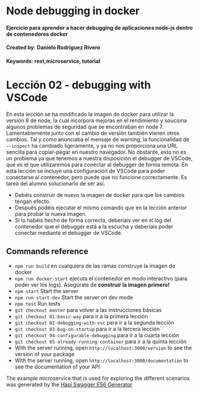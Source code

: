 # Node debugging in docker
#### Ejercicio para aprender a hacer debugging de aplicaciones node-js dentro de contenedores docker
#### Created by: Danielo Rodríguez Rivero
#### Keywords: rest,microservice, tutorial

# Lección 02 - debugging with VSCode

En esta lección se ha modificado la imagen de docker para utilizar la versión 8 de node, la cual incorpora mejoras en el rendimiento y souciona algunos problemas de seguridad que se encontraban en node 7.
Lamentablemente junto con el cambio de versión también vienen otros cambios. Tal y como anunciaba el mensaje de warning, la funcionalidad de `--inspect` ha cambiado ligeramente, y ya no nos proporciona una URL sencilla para copiar-pegar en nuestro navegador. 
No obstante, esto no es un problema ya que tenemos a nuestra disposición el debugger de VSCode, que es el que utilizaremos para conectar al debugger de forma remota.
En esta lección se incluye una configuración de VSCode para poder conectarse al contenedor, pero puede que no funcione correctamente. Es tarea del alumno solucionarlo de ser así.

* Debéis construir de nuevo la imagen de docker para que los cambios tengan efecto.
* Después podéis ejecutar el mismo comando que en la lección anterior para probar la nueva imagen.
* Si lo habéis hecho de forma correcta, deberíais ver en el log del contenedor que el debugger está a la escucha y deberíais poder conectar mediante el debugger de VSCode.

## Commands reference

* `npm run build` en cualquiera de las ramas construye la imagen de docker
* `npm run docker-start` ejecuta el contenedor en modo interactivo (para poder ver los logs). Asegúrate de **construir la imagen primero!**
* `npm start` Start the server 
* `npm run start-dev` Start the server on dev mode 
* `npm test` Run tests 
* `git checkout master` para volver a las instrucciones básicas 
* `git checkout 01-basic-way` para ir a la primera lección
* `git checkout 02-debugging-with-vsc` para ir a la segunda lección
* `git checkout 03-bug-on-startup` para ir a la tercera lección
* `git checkout 04-configurable-debugging` para ir a la cuarta lección
* `git checkout 05-already-running-container` para ir a la quinta lección
* With the server running, open `http://localhost:3000/version` to see the version of your package
* With the server running, open `http://localhost:3000/documentation` to see the documentation of your API

The example microservice that is used for exploring the different scenarios was generated by the [Hapi Swagger ES6 Generator](https://github.com/danielo515/generator-hapi-swagger-es6)
